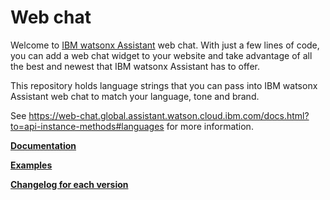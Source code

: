 # Web chat

Welcome to [IBM watsonx Assistant](https://www.ibm.com/cloud/watson-assistant/) web chat. With just a few lines of code, you can add a web chat widget to your website and take advantage of all the best and newest that IBM watsonx Assistant has to offer.

This repository holds language strings that you can pass into IBM watsonx Assistant web chat to match your language, tone and brand.

See https://web-chat.global.assistant.watson.cloud.ibm.com/docs.html?to=api-instance-methods#languages for more information.

**[Documentation](https://web-chat.global.assistant.watson.cloud.ibm.com/docs.html)**

**[Examples](https://github.com/watson-developer-cloud/assistant-toolkit/tree/master/integrations/webchat)**

**[Changelog for each version](https://cloud.ibm.com/docs/assistant?topic=assistant-release-notes-chat)**
